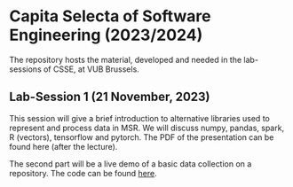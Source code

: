 # Capita Selecta of Software Engineering (2023/2024)

The repository hosts the material, developed and needed in the lab-sessions of CSSE,
at VUB Brussels.

## Lab-Session 1 (21 November, 2023)

This session will give a brief introduction to alternative libraries
used to represent and process data in MSR. We will discuss numpy, pandas, spark, R (vectors), tensorflow
and pytorch. The PDF of the presentation can be found here (after the lecture).

The second part will be a live demo of a basic data collection on a repository. The code
can be found [here](session01/src).